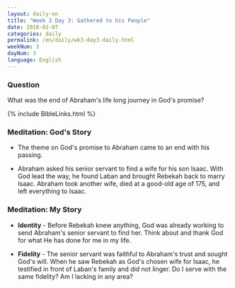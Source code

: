 ```yaml
---
layout: daily-en
title: "Week 3 Day 3: Gathered to his People"
date: 2018-02-07
categories: daily
permalink: /en/daily/wk3-day3-daily.html
weekNum: 3
dayNum: 3
language: English
---
```


### Question     
What was the end of Abraham's life long journey in God's promise?

{% include BibleLinks.html %} 

### Meditation: God's Story   
+ The theme on God's promise to Abraham came to an end with his passing. 

+ Abraham asked his senior servant to find a wife for his son Isaac. With God lead the way, he found Laban and brought Rebekah back to marry Isaac. Abraham took another wife, died at a good-old age of 175, and left everything to Isaac. 

### Meditation: My Story   
+ **Identity** - Before Rebekah knew anything, God was already working to send Abraham's senior servant to find her. Think about and thank God for what He has done for me in my life. 

+ **Fidelity** - The senior servant was faithful to Abraham's trust and sought God's will. When he saw Rebekah as God's chosen wife for Isaac, he testified in front of Laban's family and did not linger. Do I serve with the same fidelity? Am I lacking in any area? 
